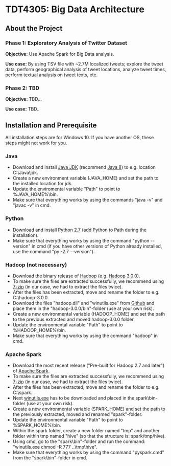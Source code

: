 # TDT4305: Big Data Architecture

## About the Project

### Phase 1: Exploratory Analysis of Twitter Dataset

**Objective:** Use Apache Spark for Big Data analysis.

**Use case:** By using TSV file with ~2.7M localized tweets; explore the tweet data, perform geographical analysis of tweet locations, analyze tweet times, perform textual analysis on tweet texts, etc. 

### Phase 2: TBD

**Objective:** TBD...

**Use case:** TBD..

## Installation and Prerequisite

All installation steps are for Windows 10. If you have another OS, these steps might not work for you.

### Java
 - Download and install [Java JDK](http://www.oracle.com/technetwork/java/javase/downloads/index.html) (recommend [Java 8](http://www.oracle.com/technetwork/java/javase/downloads/jdk8-downloads-2133151.html)) to e.g. location C:\Java\jdk.
 - Create a new environment variable (JAVA_HOME) and set the path to the installed location for jdk.
 - Update the enviromental variable "Path" to point to %JAVA_HOME%\bin.
 - Make sure that everything works by using the commands "java -v" and "javac -v" in cmd.

### Python
 - Download and install [Python 2.7](https://www.python.org/downloads/release/python-2714/) (add Python to Path during the installation).
 - Make sure that everything works by using the command "python --version" in cmd (if you have other versions of Python already installed, use the command "py -2.7 --version").

### Hadoop (not necessary)
 - Download the binary release of [Hadoop](http://hadoop.apache.org/releases.html) (e.g. [Hadoop 3.0.0](http://www.apache.org/dyn/closer.cgi/hadoop/common/hadoop-3.0.0/hadoop-3.0.0.tar.gz)).
 - To make sure the files are extracted successfully, we recommend using [7-zip](http://www.7-zip.org/) (in our case, we had to extract the files twice).
 - After the files has been extracted, move and rename the folder to e.g. C:\hadoop-3.0.0.
 - Download the files "hadoop.dll" and "winutils.exe" from [Github](https://github.com/steveloughran/winutils/tree/master/hadoop-3.0.0/bin) and place them in the "hadoop-3.0.0/bin"-folder (use at your own risk).
 - Create a new environmental variable (HADOOP_HOME) and set the path to the previous extracted and moved hadoop-3.0.0 folder.
 - Update the environmental variable "Path" to point to %HADOOP_HOME%\bin.
 - Make sure that everything works by using the command "hadoop" in cmd.

### Apache Spark
 - Download the most recent release ("Pre-built for Hadoop 2.7 and later") of [Apache Spark](http://spark.apache.org/downloads.html).
 - To make sure the files are extracted successfully, we recommend using [7-zip](http://www.7-zip.org/) (in our case, we had to extract the files twice).
 - After the files has been extracted, move and rename the folder to e.g. C:\spark.
 - Next [winutils.exe](http://public-repo-1.hortonworks.com/hdp-win-alpha/winutils.exe) has to be downloaded and placed in the spark\bin-folder (use at your own risk).
 - Create a new environmental variable (SPARK_HOME) and set the path to the previously extracted, moved and renamed "spark"-folder.
 - Update the environmental variable "Path" to point to %SPARK_HOME%\bin.
 - Within the spark folder, create a new folder named "tmp" and another folder within tmp named "hive" (so that the structure is: spark/tmp/hive).
 - Using cmd, go to the "spark\bin"-folder and run the command: "winutils.exe chmod -R 777 ..\tmp\hive".
 - Make sure that everything works by using the command "pyspark.cmd" from the "spark\bin"-folder in cmd.